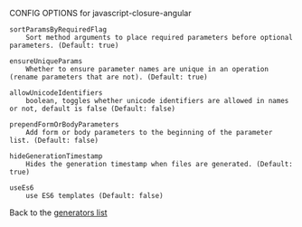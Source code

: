 
CONFIG OPTIONS for javascript-closure-angular

	sortParamsByRequiredFlag
	    Sort method arguments to place required parameters before optional parameters. (Default: true)

	ensureUniqueParams
	    Whether to ensure parameter names are unique in an operation (rename parameters that are not). (Default: true)

	allowUnicodeIdentifiers
	    boolean, toggles whether unicode identifiers are allowed in names or not, default is false (Default: false)

	prependFormOrBodyParameters
	    Add form or body parameters to the beginning of the parameter list. (Default: false)

	hideGenerationTimestamp
	    Hides the generation timestamp when files are generated. (Default: true)

	useEs6
	    use ES6 templates (Default: false)

Back to the [generators list](README.md)
